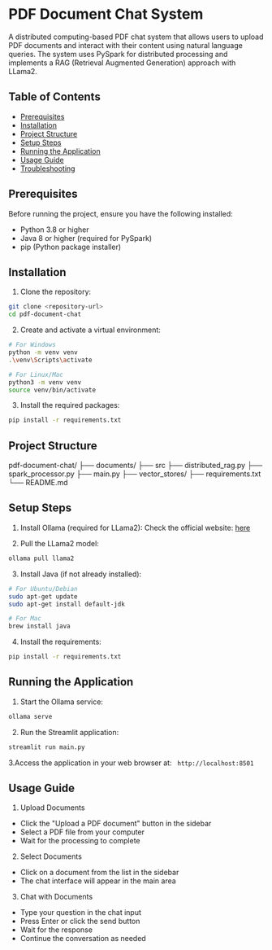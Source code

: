 # PDF Document Chat System

A distributed computing-based PDF chat system that allows users to upload PDF documents and interact with their content using natural language queries. The system uses PySpark for distributed processing and implements a RAG (Retrieval Augmented Generation) approach with LLama2.
## Table of Contents
- [Prerequisites](#prerequisites)
- [Installation](#installation)
- [Project Structure](#project-structure)
- [Setup Steps](#setup-steps)
- [Running the Application](#running-the-application)
- [Usage Guide](#usage-guide)
- [Troubleshooting](#troubleshooting)
## Prerequisites

Before running the project, ensure you have the following installed:
- Python 3.8 or higher
- Java 8 or higher (required for PySpark)
- pip (Python package installer)

## Installation
1. Clone the repository:
```bash
git clone <repository-url>
cd pdf-document-chat
```
2. Create and activate a virtual environment:
```bash
# For Windows
python -m venv venv
.\venv\Scripts\activate

# For Linux/Mac
python3 -m venv venv
source venv/bin/activate
```
3. Install the required packages:
```bash
pip install -r requirements.txt
```

## Project Structure

pdf-document-chat/
├── documents/
├── src
    ├── distributed_rag.py
    ├── spark_processor.py
    ├── main.py
    ├── vector_stores/
├── requirements.txt
└── README.md

## Setup Steps
1. Install Ollama (required for LLama2):
Check the official website: [here](https://ollama.com/download)

2. Pull the LLama2 model:
```bash
ollama pull llama2
```

3. Install Java (if not already installed):
```bash
# For Ubuntu/Debian
sudo apt-get update
sudo apt-get install default-jdk

# For Mac
brew install java
```

4. Install the requirements:
```bash
pip install -r requirements.txt
```

## Running the Application
1. Start the Ollama service:
```bash
ollama serve
```

2. Run the Streamlit application:
```bash
streamlit run main.py
```

3.Access the application in your web browser at:
``` http://localhost:8501```

## Usage Guide
1. Upload Documents

- Click the "Upload a PDF document" button in the sidebar
- Select a PDF file from your computer
- Wait for the processing to complete

2. Select Documents

- Click on a document from the list in the sidebar
- The chat interface will appear in the main area

3. Chat with Documents

- Type your question in the chat input
- Press Enter or click the send button
- Wait for the response
- Continue the conversation as needed
